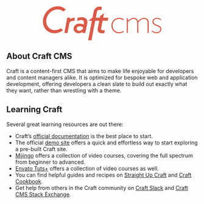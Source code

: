 <p align="center"><a href="https://craftcms.com/" target="_blank" title="Craft CMS">
    <svg width="312" height="90" viewBox="0 0 156 45" xmlns="http://www.w3.org/2000/svg"><title>craft cms logo</title><g fill="#DA5A47" fill-rule="evenodd"><path d="M78.372 19.29h6.738l.785-4.084h-6.737l1.147-5.974h-.022l-5.11 3.973-.384 2h-5.293l1.546-8.048c.364-3.037 5.03-2.117 5.725-1.946l.747-3.878c-8.392-3.196-10.84 5.825-10.84 5.825l-1.547 8.05H65.1l-5.255 4.084h4.498L59.403 45h4.368l4.94-25.71h5.294L72.07 29.356c-1.23 7.326 6.173 6.523 8.536 6.052l.74-3.836c-5.654 1.266-4.908-2.215-4.908-2.215l1.934-10.064zM52.53 29.843c-4.546 4.624-7.458 1.597-7.458 1.597-1.97-1.903.208-3.857.208-3.857 3.008-2.723 7.61.27 7.61.27l-.36 1.99zm1.005-5.576s-6.26-3.185-10.64.36c0 0-2.567 1.698-2.567 5.09 0 3.393 3.137 5.216 3.137 5.216s4.718 2.468 8.413-1.476l-.407 1.835h4.132l2.597-12.21c1.948-12.047-12.534-7.777-12.534-7.777l-.79 4.33c10.676-4.612 8.88 3.425 8.88 3.425l-.22 1.207zM41.966 15.22c-3.37.034-6.432 1.897-6.432 1.897l.39-1.828h-4.043l-3.69 20.04h4.133l2.502-13.185c1.85-3.724 6.42-2.566 6.42-2.566l.72-4.36zM26.198 6.63c.21.157.408.323.602.492l3.136-2.44.098-.126a14.27 14.27 0 0 0-1.554-1.353C21.283-2.182 10.407.072 4.188 8.238c-6.215 8.165-5.42 19.147 1.776 24.534 5.877 4.396 14.204 3.698 20.447-1.15l-.005-.012-2.986-2.32c-4.627 2.948-10.366 3.16-14.518.054-5.53-4.136-6.14-12.574-1.363-18.846 4.775-6.273 13.13-8.004 18.658-3.868M106.34 33.743a13.486 13.486 0 0 1-2.907 1.382c-1.057.36-2.2.54-3.428.54-1.45 0-2.79-.258-4.02-.774a9.478 9.478 0 0 1-3.168-2.13 9.97 9.97 0 0 1-2.08-3.188c-.504-1.22-.756-2.53-.756-3.936 0-1.406.245-2.726.733-3.96a9.695 9.695 0 0 1 2.08-3.235 9.85 9.85 0 0 1 3.193-2.177c1.23-.532 2.568-.798 4.02-.798 1.227 0 2.37.18 3.427.54 1.055.358 2.025.82 2.908 1.38l-.804 1.173c-.788-.498-1.63-.913-2.53-1.242-.896-.328-1.897-.49-3-.49-1.262 0-2.413.225-3.454.677a8.264 8.264 0 0 0-2.67 1.83 8.036 8.036 0 0 0-1.726 2.74 9.422 9.422 0 0 0-.614 3.422c0 1.218.204 2.367.614 3.443a8.463 8.463 0 0 0 1.725 2.813 7.885 7.885 0 0 0 2.672 1.876c1.04.455 2.192.68 3.453.68 1.104 0 2.105-.165 3-.49.9-.33 1.743-.744 2.53-1.244l.806 1.17zM137.453 35.29V22.214c0-3.56-1.546-5.343-4.635-5.343-1.418 0-2.773.41-4.065 1.22-1.293.813-2.443 1.89-3.452 3.234V35.29h-1.512V22.214c0-3.56-1.545-5.343-4.633-5.343-1.45 0-2.8.41-4.043 1.22a17.79 17.79 0 0 0-3.476 3v14.2h-1.513V15.84h1.466v3.655c.44-.498.944-.99 1.51-1.475.57-.485 1.175-.915 1.822-1.29.646-.374 1.348-.68 2.105-.914a7.913 7.913 0 0 1 2.365-.35c1.324 0 2.488.36 3.498 1.078 1.008.717 1.686 1.827 2.033 3.327.944-1.186 2.127-2.218 3.546-3.093 1.418-.873 2.946-1.312 4.586-1.312a6.71 6.71 0 0 1 2.246.375c.708.25 1.34.65 1.89 1.195.55.547.985 1.235 1.3 2.063.315.827.473 1.82.473 2.976V35.29h-1.512zM155.56 30.275c0 .72-.14 1.405-.424 2.062a4.923 4.923 0 0 1-1.23 1.712 6.394 6.394 0 0 1-1.914 1.17c-.74.295-1.585.445-2.53.445-1.262 0-2.442-.21-3.545-.632a15.4 15.4 0 0 1-3.168-1.664l.707-1.126a15.69 15.69 0 0 0 2.837 1.546c.977.408 2.034.61 3.167.61 1.42 0 2.555-.376 3.406-1.126.852-.75 1.277-1.67 1.277-2.765 0-.937-.253-1.678-.757-2.227-.504-.545-1.143-1.014-1.914-1.405-.772-.39-1.6-.743-2.482-1.055a15.483 15.483 0 0 1-2.483-1.125 6.26 6.26 0 0 1-1.915-1.64c-.505-.656-.756-1.53-.756-2.625 0-.625.133-1.233.402-1.828a4.9 4.9 0 0 1 1.158-1.592 5.703 5.703 0 0 1 1.843-1.126c.726-.28 1.56-.423 2.506-.423 1.04 0 2.025.158 2.954.47.93.31 1.837.78 2.72 1.405l-.71 1.172c-.85-.625-1.662-1.078-2.434-1.36a7.354 7.354 0 0 0-2.53-.422c-1.514 0-2.64.368-3.38 1.103-.742.734-1.113 1.554-1.113 2.46 0 .937.252 1.68.758 2.226.504.545 1.142 1.007 1.915 1.382.774.373 1.6.718 2.482 1.03.883.313 1.712.68 2.483 1.1.772.423 1.41.963 1.915 1.618.504.657.756 1.533.756 2.625"></path></g></svg>
</a></p>

## About Craft CMS

Craft is a content-first CMS that aims to make life enjoyable for developers and content managers alike. It is optimized for bespoke web and application development, offering developers a clean slate to build out exactly what they want, rather than wrestling with a theme. 

## Learning Craft

Several great learning resources are out there:

- Craft’s [official documentation](https://craftcms.com/docs) is the best place to start.
- The official [demo site](https://demo.craftcms.com/) offers a quick and effortless way to start exploring a pre-built Craft site.
- [Mijingo](https://mijingo.com/craft) offers a collection of video courses, covering the full spectrum from beginner to advanced.
- [Envato Tuts+](https://webdesign.tutsplus.com/categories/craft-cms/courses) offers a collection of video courses as well.
- You can find helpful guides and recipes on [Straight Up Craft](http://straightupcraft.com/) and [Craft Cookbook](http://craftcookbook.net/).
- Get help from others in the Craft community on [Craft Slack](https://craftcms.com/community#slack) and [Craft CMS Stack Exchange](http://craftcms.stackexchange.com/). 
